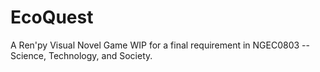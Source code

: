 # EcoQuest
A Ren'py Visual Novel Game WIP for a final requirement in NGEC0803 -- Science, Technology, and Society.
